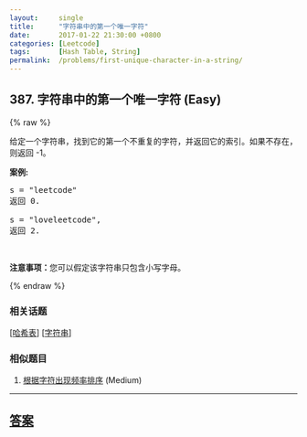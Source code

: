 ```yaml
---
layout:     single
title:      "字符串中的第一个唯一字符"
date:       2017-01-22 21:30:00 +0800
categories: [Leetcode]
tags:       [Hash Table, String]
permalink:  /problems/first-unique-character-in-a-string/
---
```


## 387. 字符串中的第一个唯一字符 (Easy)

{% raw %}

<p>给定一个字符串，找到它的第一个不重复的字符，并返回它的索引。如果不存在，则返回 -1。</p>

<p><strong>案例:</strong></p>

<pre>
s = &quot;leetcode&quot;
返回 0.

s = &quot;loveleetcode&quot;,
返回 2.
</pre>

<p>&nbsp;</p>

<p><strong>注意事项：</strong>您可以假定该字符串只包含小写字母。</p>

{% endraw %}

### 相关话题
  [[哈希表](https://github.com/openset/leetcode/tree/master/tag/hash-table/README.md)]
  [[字符串](https://github.com/openset/leetcode/tree/master/tag/string/README.md)]

### 相似题目
  1. [根据字符出现频率排序](/problems/sort-characters-by-frequency) (Medium)

---

## [答案](https://github.com/openset/leetcode/tree/master/problems/first-unique-character-in-a-string)
